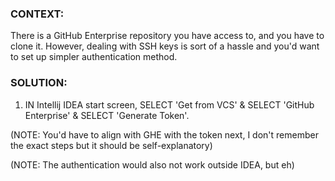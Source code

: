 ### CONTEXT:

There is a GitHub Enterprise repository you have access to, and you have to clone it. 
However, dealing with SSH keys is sort of a hassle and you'd want to set up simpler authentication method.

### SOLUTION:

1. IN Intellij IDEA start screen, 
    SELECT 'Get from VCS' & SELECT 'GitHub Enterprise' & SELECT 'Generate Token'. 

(NOTE: You'd have to align with GHE with the token next, I don't remember the exact steps but it should be self-explanatory)

(NOTE: The authentication would also not work outside IDEA, but eh)
